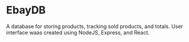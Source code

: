 # EbayDB

A database for storing products, tracking sold products, and totals. User interface waas created using NodeJS, Express, and React.
